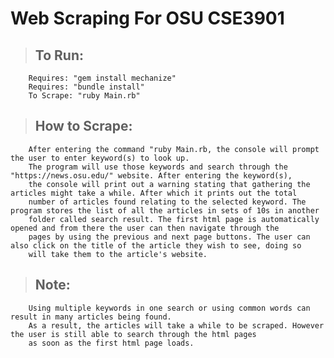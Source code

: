 # Web Scraping For OSU CSE3901

>## To Run:
        Requires: "gem install mechanize"
        Requires: "bundle install"
        To Scrape: "ruby Main.rb"

>## How to Scrape:
        After entering the command "ruby Main.rb, the console will prompt the user to enter keyword(s) to look up.
        The program will use those keywords and search through the "https://news.osu.edu/" website. After entering the keyword(s),
        the console will print out a warning stating that gathering the articles might take a while. After which it prints out the total
        number of articles found relating to the selected keyword. The program stores the list of all the articles in sets of 10s in another
        folder called search result. The first html page is automatically opened and from there the user can then navigate through the
        pages by using the previous and next page buttons. The user can also click on the title of the article they wish to see, doing so 
        will take them to the article's website.

>## Note:
        Using multiple keywords in one search or using common words can result in many articles being found.
        As a result, the articles will take a while to be scraped. However the user is still able to search through the html pages 
        as soon as the first html page loads.